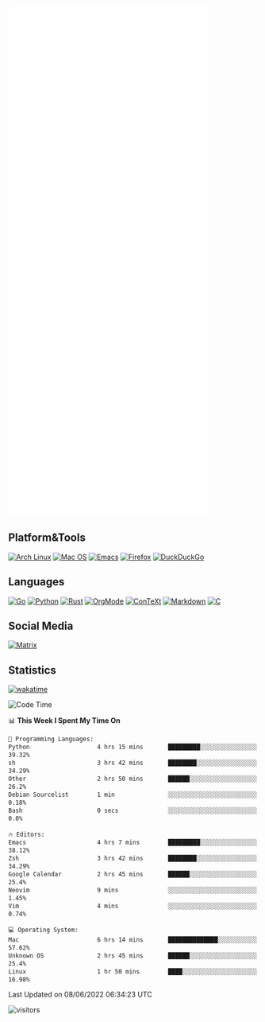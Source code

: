 ![Metrics](https://github.com/SteamedFish/SteamedFish/blob/master/github-metrics.svg)

## Platform&Tools

[![Arch Linux](https://img.shields.io/badge/ArchLinux-1793D1?logo=arch-linux&logoColor=fff&style=flat-square)](https://archlinux.org/)
[![Mac OS](https://img.shields.io/badge/MacOS-000000?style=flat-square&logo=macos&logoColor=F0F0F0)](https://www.apple.com/macos/)
[![Emacs](https://img.shields.io/badge/Emacs-%237F5AB6.svg?&style=flat-square&logo=gnu-emacs&logoColor=white)](https://www.gnu.org/software/emacs/)
[![Firefox](https://img.shields.io/badge/Firefox-FF7139?style=flat-square&logo=Firefox-Browser&logoColor=white)](https://firefox.com/)
[![DuckDuckGo](https://img.shields.io/badge/DuckDuckGo-DE5833?style=flat-square&logo=DuckDuckGo&logoColor=white)](https://duckduckgo.com/)

## Languages

[![Go](https://img.shields.io/badge/Golang-%2300ADD8.svg?style=flat-square&logo=go&logoColor=white)](https://golang.org/)
[![Python](https://img.shields.io/badge/Python-3670A0?style=flat-square&logo=python&logoColor=ffdd54)](https://www.python.org/)
[![Rust](https://img.shields.io/badge/Rust-%23000000.svg?style=flat-square&logo=rust&logoColor=white)](https://www.rust-lang.org/)
[![OrgMode](https://img.shields.io/badge/OrgMode-%23000000.svg?style=flat-square&logo=org&logoColor=white)](https://orgmode.org/)
[![ConTeXt](https://img.shields.io/badge/ConTeXt-%23008080.svg?style=flat-square&logo=latex&logoColor=white)](https://contextgarden.net/)
[![Markdown](https://img.shields.io/badge/MarkDown-%23000000.svg?style=flat-square&logo=markdown&logoColor=white)](https://daringfireball.net/projects/markdown/)
[![C](https://img.shields.io/badge/C-%2300599C.svg?style=flat-square&logo=c&logoColor=white)](https://www.iso.org/standard/74528.html)

## Social Media

[![Matrix](https://img.shields.io/badge/SteamedFish-2CA5E0?style=social&logo=matrix&logoColor=black)](https://matrix.to/#/@i:steamedfish.org)

## Statistics
[![wakatime](https://wakatime.com/badge/user/168280d6-fcf2-4b4f-ad3a-dc4612f35b38.svg)](https://wakatime.com/@168280d6-fcf2-4b4f-ad3a-dc4612f35b38)

<!--START_SECTION:waka-->
![Code Time](http://img.shields.io/badge/Code%20Time-1%2C847%20hrs%2036%20mins-blue)

📊 **This Week I Spent My Time On** 

```text
💬 Programming Languages: 
Python                   4 hrs 15 mins       █████████░░░░░░░░░░░░░░░░   39.32% 
sh                       3 hrs 42 mins       ████████░░░░░░░░░░░░░░░░░   34.29% 
Other                    2 hrs 50 mins       ██████░░░░░░░░░░░░░░░░░░░   26.2% 
Debian Sourcelist        1 min               ░░░░░░░░░░░░░░░░░░░░░░░░░   0.18% 
Bash                     0 secs              ░░░░░░░░░░░░░░░░░░░░░░░░░   0.0%

🔥 Editors: 
Emacs                    4 hrs 7 mins        █████████░░░░░░░░░░░░░░░░   38.12% 
Zsh                      3 hrs 42 mins       ████████░░░░░░░░░░░░░░░░░   34.29% 
Google Calendar          2 hrs 45 mins       ██████░░░░░░░░░░░░░░░░░░░   25.4% 
Neovim                   9 mins              ░░░░░░░░░░░░░░░░░░░░░░░░░   1.45% 
Vim                      4 mins              ░░░░░░░░░░░░░░░░░░░░░░░░░   0.74%

💻 Operating System: 
Mac                      6 hrs 14 mins       ██████████████░░░░░░░░░░░   57.62% 
Unknown OS               2 hrs 45 mins       ██████░░░░░░░░░░░░░░░░░░░   25.4% 
Linux                    1 hr 50 mins        ████░░░░░░░░░░░░░░░░░░░░░   16.98%

```


 Last Updated on 08/06/2022 06:34:23 UTC
<!--END_SECTION:waka-->

![visitors](https://visitor-badge.laobi.icu/badge?page_id=SteamedFish.SteamedFish)
